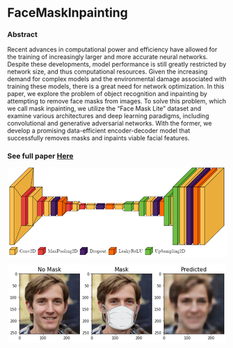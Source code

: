 # FaceMaskInpainting

### Abstract

Recent advances in computational power and efficiency have allowed for the training of increasingly larger and more accurate neural networks. Despite these developments, model performance is still greatly restricted by network size, and thus computational resources. Given the increasing demand for complex models and the environmental damage associated with training these models, there is a great need for network optimization. In this paper, we explore the problem of object recognition and inpainting by attempting to remove face masks from images. To solve this problem, which we call mask inpainting, we utilize the “Face Mask Lite” dataset and examine various architectures and deep learning paradigms, including convolutional and generative adversarial networks. With the former, we develop a promising data-efficient encoder-decoder model that successfully removes masks and inpaints viable facial features.

### See full paper [Here]()

![](https://github.com/AdamPetersPortfolio/FaceMaskInpainting/blob/main/encDec256.png)

![](https://github.com/AdamPetersPortfolio/FaceMaskInpainting/blob/main/encDec256(i%3D496).png)
